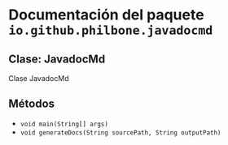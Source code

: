 # Documentación del paquete `io.github.philbone.javadocmd`

## Clase: JavadocMd

Clase JavadocMd

## Métodos

- `void main(String[] args)`
- `void generateDocs(String sourcePath, String outputPath)`
